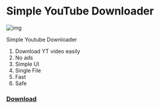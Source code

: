 # Simple YouTube Downloader

![img](https://github.com/user-attachments/assets/3231344b-9979-413e-9fe8-bbd1ae55b4c8)

Simple Youtube Downloader

1. Download YT video easily
2. No ads
3. Simple UI
4. Single File
5. Fast
6. Safe

### [Download](https://github.com/AppStudioLB/SimpleYouTubeDownloader/releases)

